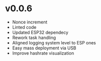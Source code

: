 # v0.0.6

- Nonce increment
- Linted code
- Updated ESP32 dependecy
- Rework task handling
- Aligned logging system level to ESP ones
- Easy mass deployment via USB
- Improve hashrate visualization
